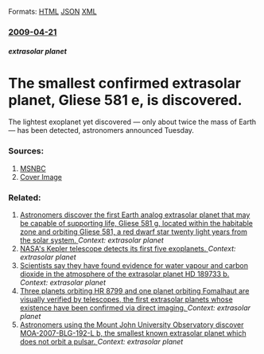
Formats: [HTML](/news/2009/04/21/the-smallest-confirmed-extrasolar-planet-gliese-581-e-is-discovered.html)  [JSON](/news/2009/04/21/the-smallest-confirmed-extrasolar-planet-gliese-581-e-is-discovered.json)  [XML](/news/2009/04/21/the-smallest-confirmed-extrasolar-planet-gliese-581-e-is-discovered.xml)  

### [2009-04-21](/news/2009/04/21/index.md)

##### extrasolar planet
#  The smallest confirmed extrasolar planet, Gliese 581 e, is discovered. 

The lightest exoplanet yet discovered &#8212; only about twice the mass of Earth &#8212; has been detected, astronomers announced Tuesday.


### Sources:

1. [MSNBC](http://www.msnbc.msn.com/id/30325498/)
1. [Cover Image](http://media2.s-nbcnews.com/j/MSNBC/Components/Photo/_new/090421-space-exoplanet-hmed-830a.standard.jpg)

### Related:

1. [Astronomers discover the first Earth analog extrasolar planet that may be capable of supporting life, Gliese 581 g, located within the habitable zone and orbiting Gliese 581, a red dwarf star twenty light years from the solar system. ](/news/2010/09/29/astronomers-discover-the-first-earth-analog-extrasolar-planet-that-may-be-capable-of-supporting-life-gliese-581-g-located-within-the-habit.md) _Context: extrasolar planet_
2. [NASA's Kepler telescope detects its first five exoplanets. ](/news/2010/01/4/nasa-s-kepler-telescope-detects-its-first-five-exoplanets.md) _Context: extrasolar planet_
3. [ Scientists say they have found evidence for water vapour and carbon dioxide in the atmosphere of the extrasolar planet HD 189733 b. ](/news/2008/12/10/scientists-say-they-have-found-evidence-for-water-vapour-and-carbon-dioxide-in-the-atmosphere-of-the-extrasolar-planet-hd-189733-b.md) _Context: extrasolar planet_
4. [ Three planets orbiting HR 8799 and one planet orbiting Fomalhaut are visually verified by telescopes, the first extrasolar planets whose existence have been confirmed via direct imaging. ](/news/2008/11/13/three-planets-orbiting-hr-8799-and-one-planet-orbiting-fomalhaut-are-visually-verified-by-telescopes-the-first-extrasolar-planets-whose-ex.md) _Context: extrasolar planet_
5. [ Astronomers using the Mount John University Observatory discover MOA-2007-BLG-192-L b, the smallest known extrasolar planet which does not orbit a pulsar. ](/news/2008/06/2/astronomers-using-the-mount-john-university-observatory-discover-moa-2007-blg-192-l-b-the-smallest-known-extrasolar-planet-which-does-not.md) _Context: extrasolar planet_

